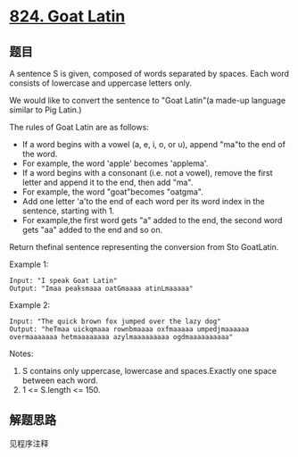 # [824. Goat Latin](https://leetcode-cn.com/problems/goat-latin/)

## 题目

A sentence S is given, composed of words separated by spaces. Each word consists of lowercase and uppercase letters only.

We would like to convert the sentence to "Goat Latin"(a made-up language similar to Pig Latin.)

The rules of Goat Latin are as follows:

- If a word begins with a vowel (a, e, i, o, or u), append "ma"to the end of the word.
- For example, the word 'apple' becomes 'applema'.
- If a word begins with a consonant (i.e. not a vowel), remove the first letter and append it to the end, then add "ma".
- For example, the word "goat"becomes "oatgma".
- Add one letter 'a'to the end of each word per its word index in the sentence, starting with 1.
- For example,the first word gets "a" added to the end, the second word gets "aa" added to the end and so on.

Return thefinal sentence representing the conversion from Sto GoatLatin.

Example 1:

```text
Input: "I speak Goat Latin"
Output: "Imaa peaksmaaa oatGmaaaa atinLmaaaaa"
```

Example 2:

```text
Input: "The quick brown fox jumped over the lazy dog"
Output: "heTmaa uickqmaaa rownbmaaaa oxfmaaaaa umpedjmaaaaaa overmaaaaaaa hetmaaaaaaaa azylmaaaaaaaaa ogdmaaaaaaaaaa"
```

Notes:

1. S contains only uppercase, lowercase and spaces.Exactly one space between each word.
1. 1 <= S.length <= 150.

## 解题思路

见程序注释
